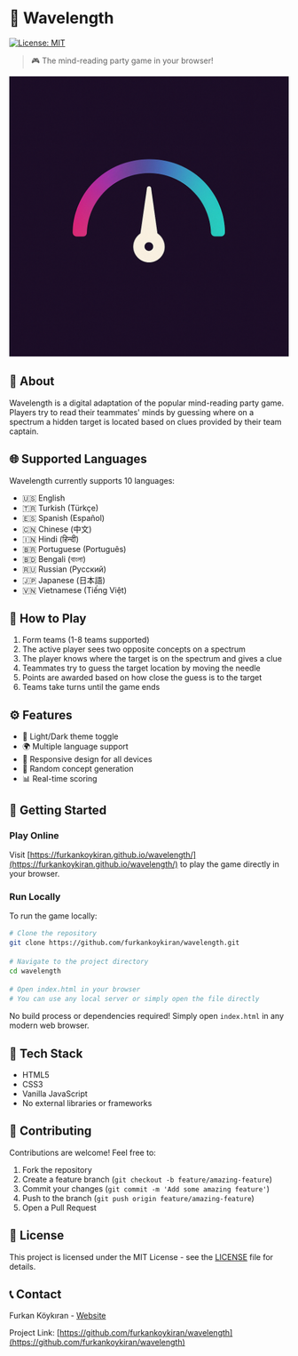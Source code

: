# 🌊 Wavelength

[![License: MIT](https://img.shields.io/badge/License-MIT-yellow.svg)](https://opensource.org/licenses/MIT)

> 🎮 The mind-reading party game in your browser!

![Wavelength Logo](images/logo.png)

## 📖 About

Wavelength is a digital adaptation of the popular mind-reading party game. Players try to read their teammates' minds by guessing where on a spectrum a hidden target is located based on clues provided by their team captain.

## 🌐 Supported Languages

Wavelength currently supports 10 languages:

- 🇺🇸 English
- 🇹🇷 Turkish (Türkçe)
- 🇪🇸 Spanish (Español)
- 🇨🇳 Chinese (中文)
- 🇮🇳 Hindi (हिन्दी)
- 🇧🇷 Portuguese (Português)
- 🇧🇩 Bengali (বাংলা)
- 🇷🇺 Russian (Русский)
- 🇯🇵 Japanese (日本語)
- 🇻🇳 Vietnamese (Tiếng Việt)

## 🎯 How to Play

1. Form teams (1-8 teams supported)
2. The active player sees two opposite concepts on a spectrum
3. The player knows where the target is on the spectrum and gives a clue
4. Teammates try to guess the target location by moving the needle
5. Points are awarded based on how close the guess is to the target
6. Teams take turns until the game ends

## ⚙️ Features

- 🎨 Light/Dark theme toggle
- 🌍 Multiple language support
- 📱 Responsive design for all devices
- 🎲 Random concept generation
- 📊 Real-time scoring

## 🚀 Getting Started

### Play Online

Visit [https://furkankoykiran.github.io/wavelength/](https://furkankoykiran.github.io/wavelength/) to play the game directly in your browser.

### Run Locally

To run the game locally:

```bash
# Clone the repository
git clone https://github.com/furkankoykiran/wavelength.git

# Navigate to the project directory
cd wavelength

# Open index.html in your browser
# You can use any local server or simply open the file directly
```

No build process or dependencies required! Simply open `index.html` in any modern web browser.

## 🧰 Tech Stack

- HTML5
- CSS3
- Vanilla JavaScript
- No external libraries or frameworks

## 🤝 Contributing

Contributions are welcome! Feel free to:

1. Fork the repository
2. Create a feature branch (`git checkout -b feature/amazing-feature`)
3. Commit your changes (`git commit -m 'Add some amazing feature'`)
4. Push to the branch (`git push origin feature/amazing-feature`)
5. Open a Pull Request

## 📜 License

This project is licensed under the MIT License - see the [LICENSE](LICENSE) file for details.

## 📞 Contact

Furkan Köykıran - [Website](https://furkankoykiran.com.tr)

Project Link: [https://github.com/furkankoykiran/wavelength](https://github.com/furkankoykiran/wavelength)